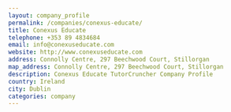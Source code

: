 ```yaml
---
layout: company_profile
permalink: /companies/conexus-educate/
title: Conexus Educate
telephone: +353 89 4834684
email: info@conexuseducate.com
website: http://www.conexuseducate.com
address: Connolly Centre, 297 Beechwood Court, Stillorgan
map_address: Connolly Centre, 297 Beechwood Court, Stillorgan
description: Conexus Educate TutorCruncher Company Profile
country: Ireland
city: Dublin
categories: company
---
```


